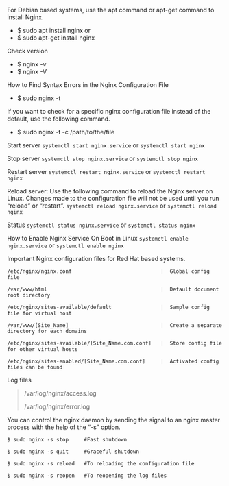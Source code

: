 For Debian based systems, use the apt command or apt-get command to install Nginx.

* $ sudo apt install nginx
or
* $ sudo apt-get install nginx

Check version
* $ nginx -v
* $ nginx -V

How to Find Syntax Errors in the Nginx Configuration File
* $ sudo nginx -t

If you want to check for a specific nginx configuration file instead of the default, use the following command.
* $ sudo nginx -t -c /path/to/the/file

Start server
`systemctl start nginx.service`
or
`systemctl start nginx`

Stop server
`systemctl stop nginx.service`
or
`systemctl stop nginx`

Restart server
`systemctl restart nginx.service`
or
`systemctl restart nginx`

Reload server: Use the following command to reload the Nginx server on Linux. Changes made to the configuration file will not be used until you run “reload” or “restart”.
`systemctl reload nginx.service`
or
`systemctl reload nginx`

Status
`systemctl status nginx.service`
or
`systemctl status nginx`

How to Enable Nginx Service On Boot in Linux
`systemctl enable nginx.service`
or
`systemctl enable nginx`

Important Nginx configuration files for Red Hat based systems.

` /etc/nginx/nginx.conf                             |  Global config file                           `

` /var/www/html                                     |  Default document root directory              `

` /etc/nginx/sites-available/default                |  Sample config file for virtual host          `

` /var/www/[Site_Name]                              |  Create a separate directory for each domains `

` /etc/nginx/sites-available/[Site_Name.com.conf]   |  Store config file for other virtual hosts    `

` /etc/nginx/sites-enabled/[Site_Name.com.conf]     |  Activated config files can be found          `


Log files
> /var/log/nginx/access.log
> 
> /var/log/nginx/error.log

You can control the nginx daemon by sending the signal to an nginx master process with the help of the “-s” option.

`$ sudo nginx -s stop     #Fast shutdown`

`$ sudo nginx -s quit     #Graceful shutdown`

`$ sudo nginx -s reload   #To reloading the configuration file`

`$ sudo nginx -s reopen   #To reopening the log files`
